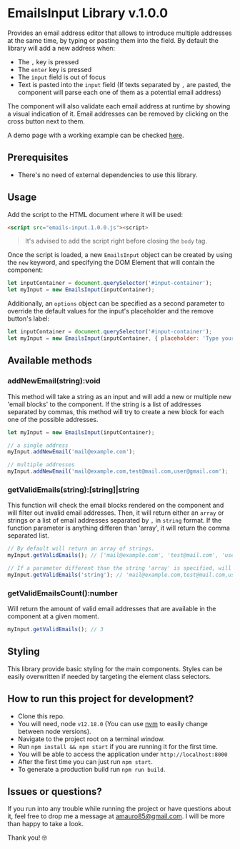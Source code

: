 # EmailsInput Library v.1.0.0
Provides an email address editor that allows to introduce multiple addresses at the same time, by typing or pasting them into the field. By default the library will add a new address when:

- The `,` key is pressed
- The `enter` key is pressed
- The `input` field is out of focus
- Text is pasted into the `input` field (If texts separated by `,` are pasted, the component will parse each one of them as a potential email address)

The component will also validate each email address at runtime by showing a visual indication of it. Email addresses can be removed by clicking on the cross button next to them.

A demo page with a working example can be checked [here](https://agustin-villar.github.io/emails-input-page/).

## Prerequisites
- There's no need of external dependencies to use this library.

## Usage
Add the script to the HTML document where it will be used:

```html
<script src="emails-input.1.0.0.js"><script>
```

> It's advised to add the script right before closing the `body` tag.

Once the script is loaded, a new `EmailsInput` object can be created by using the `new` keyword, and specifying the DOM Element that will contain the component:

```js
let inputContainer = document.querySelector('#input-container');
let myInput = new EmailsInput(inputContainer);
```

Additionally, an `options` object can be specified as a second parameter to override the default values for the input's placeholder and the remove button's label:

```js
let inputContainer = document.querySelector('#input-container');
let myInput = new EmailsInput(inputContainer, { placeholder: 'Type your email', removeLabel: 'delete' });
```

## Available methods

### addNewEmail(string):void
This method will take a string as an input and will add a new or multiple new 'email blocks' to the component. If the string is a list of addresses separated by commas, this method will try to create a new block for each one of the possible addresses.

```js
let myInput = new EmailsInput(inputContainer);

// a single address
myInput.addNewEmail('mail@example.com');

// multiple addresses
myInput.addNewEmail('mail@example.com,test@mail.com,user@gmail.com');
```

### getValidEmails(string):[string]|string
This function will check the email blocks rendered on the component and will filter out invalid email addresses. Then, it will return either an `array` or strings or a list of email addresses separated by `,` in `string` format. If the function parameter is anything differen than 'array', it will return the comma separated list.

```js
// By default will return an array of strings.
myInput.getValidEmails(); // ['mail@example.com', 'test@mail.com', 'user@gmail.com']

// If a parameter different than the string 'array' is specified, will return a string.
myInput.getValidEmails('string'); // 'mail@example.com,test@mail.com,user@gmail.com'
```

### getValidEmailsCount():number
Will return the amount of valid email addresses that are available in the component at a given moment.
```js
myInput.getValidEmails(); // 3
```

## Styling
This library provide basic styling for the main components. Styles can be easily overwritten if needed by targeting the element class selectors.

## How to run this project for development?
- Clone this repo.
- You will need, node `v12.18.0` (You can use [nvm](https://github.com/nvm-sh/nvm) to easily change between node versions).
- Navigate to the project root on a terminal window.
- Run `npm install && npm start` if you are running it for the first time.
- You will be able to access the application under `http://localhost:8000`
- After the first time you can just run `npm start`.
- To generate a production build run `npm run build`.

## Issues or questions?
If you run into any trouble while running the project or have questions about it, feel free to drop me a message at [amauro85@gmail.com](mailto:amauro85@gmail.com). I will be more than happy to take a look.

Thank you! 🤓